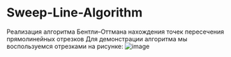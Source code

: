 # Sweep-Line-Algorithm
Реализация алгоритма Бентли–Оттмана нахождения точек пересечения прямолинейных отрезков
Для демонстрации алгоритма мы воспользуемся отрезками на рисунке:
![image](https://github.com/Rolchan102/Sweep-Line-Algorithm/assets/106190890/e2c17089-82e8-40aa-82a1-5fee22996a87)
